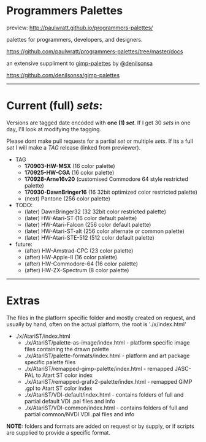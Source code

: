 # Programmers Palettes

preview:
http://paulwratt.github.io/programmers-palettes/

palettes for programmers, developers, and designers.

https://github.com/paulwratt/programmers-palettes/tree/master/docs

an extensive suppliment to [gimp-palettes][gimp-preview] by [@denilsonsa][denilsonsa]

<https://github.com/denilsonsa/gimp-palettes>

----

# Current (full) _sets_:

Versions are tagged date encoded with **one (1) _set_**. If I get 30 _sets_ in one day, I'll look at modifying the tagging.

Please dont make pull requests for a partial _set_ or multiple _sets_. If its a full _set_ I will make a _TAG_ release (linked from previewer).

* TAG
    * **170903-HW-MSX** (16 color palette)
    * **170925-HW-CGA** (16 color palette)
    * **170928-Arne16v20** (customised Commodore 64 style restricted palette)
    * **170930-DawnBringer16** (16 32bit optimized color restricted palette)
    * (next) Pantone (256 color palette)
* TODO:
    * (later) DawnBringer32 (32 32bit color restricted palette)
    * (later) HW-Atari-ST (16 color default palette)
    * (later) HW-Atari-Falcon (256 color default palette)
    * (later) HW-Atari-ST-alt (256 color alternate or common palette)
    * (later) HW-Atari-STE-512 (512 color default palette)
* future:
    * (after) HW-Amstrad-CPC (23 color palette)
    * (after) HW-Apple-II (16 color palette)
    * (after) HW-Commodore-64 (16 color palette)
    * (after) HW-ZX-Spectrum (8 color palette)

----

# Extras

The files in the platform specific folder and mostly created on request, and usually by hand, often on the actual platform, the root is './x/index.html'
* ./x/AtariST/index.html
    * ./x/AtariST/palette-as-image/index.html - platform specific image files containing the drawn palette
    * ./x/AtariST/palette-formats/index.html - platform and art package specific palette files
    * ./x/AtariST/remapped-gimp-palette/index.html - remapped JASC-PAL to Atart ST color index
    * ./x/AtariST/remapped-grafx2-palette/index.html - remapped GiMP .gpl to Atart ST color index
    * ./x/AtariST/VDI-default/index.html - contains folders of full and partial default VDI .pal files and info
    * ./x/AtariST/VDI-common/index.html - contains folders of full and partial common/NVDI VDI .pal files and info

**NOTE:** folders and formats are added on request or by supply, or if scripts are supplied to provide a specific format.

[denilsonsa]: https://github.com/denilsonsa
[gimp-preview]: http://denilsonsa.github.io/gimp-palettes/index.html
